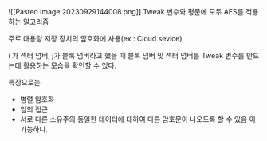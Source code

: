 ![[Pasted image 20230929144008.png]]
Tweak 변수와 평문에 모두 AES를 적용하는 알고리즘

주로 대용량 저장 장치의 암호화에 사용(ex : Cloud sevice)

i 가 섹터 넘버, j가 블록 넘버라고 했을 때
블록 넘버 및 섹터 넘버를 Tweak 변수를 만드는데 활용하는 모습을 확인할 수 있다.

특징으로는
- 병렬 암호화
- 임의 접근
- 서로 다른 소유주의 동일한 데이터에 대하여 다른 암호문이 나오도록 할 수 있음
이 가능하다.